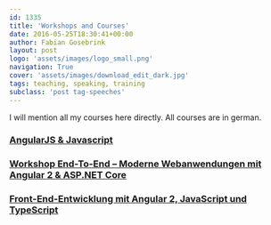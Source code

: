 ```yaml
---
id: 1335
title: 'Workshops and Courses'
date: 2016-05-25T18:30:41+00:00
author: Fabian Gosebrink
layout: post
logo: 'assets/images/logo_small.png'
navigation: True
cover: 'assets/images/download_edit_dark.jpg'
tags: teaching, speaking, training
subclass: 'post tag-speeches'
---
```


I will mention all my courses here directly. All courses are in german.

### [AngularJS & Javascript](http://fabian-gosebrink.com/Courses/AngularJsJavascript)

### [Workshop End-To-End – Moderne Webanwendungen mit Angular 2 & ASP.NET Core](http://fabian-gosebrink.com/Courses/WorkshopEndtoEndModerneWebanwendungenmitAngular2)

### [Front-End-Entwicklung mit Angular 2, JavaScript und TypeScript](https://www.digicomp.ch/weiterbildung/softwareentwicklungs-trainings/web-und-mobile-app-entwicklung/webentwicklung/javascript-kurse-und-workshops/front-end-entwicklung-mit-angular-2-javascript-und-typescript)